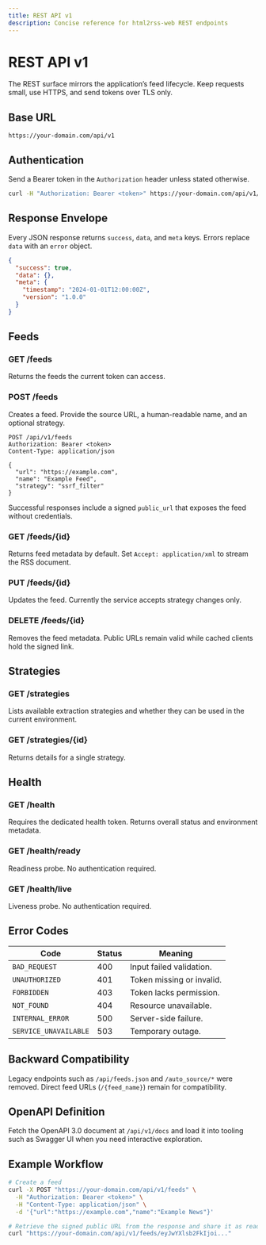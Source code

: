 ```yaml
---
title: REST API v1
description: Concise reference for html2rss-web REST endpoints
---
```


# REST API v1

The REST surface mirrors the application’s feed lifecycle. Keep requests small, use HTTPS, and send tokens over TLS only.

## Base URL

```
https://your-domain.com/api/v1
```

## Authentication

Send a Bearer token in the `Authorization` header unless stated otherwise.

```bash
curl -H "Authorization: Bearer <token>" https://your-domain.com/api/v1/feeds
```

## Response Envelope

Every JSON response returns `success`, `data`, and `meta` keys. Errors replace `data` with an `error` object.

```json
{
  "success": true,
  "data": {},
  "meta": {
    "timestamp": "2024-01-01T12:00:00Z",
    "version": "1.0.0"
  }
}
```

## Feeds

### GET /feeds

Returns the feeds the current token can access.

### POST /feeds

Creates a feed. Provide the source URL, a human-readable name, and an optional strategy.

```http
POST /api/v1/feeds
Authorization: Bearer <token>
Content-Type: application/json

{
  "url": "https://example.com",
  "name": "Example Feed",
  "strategy": "ssrf_filter"
}
```

Successful responses include a signed `public_url` that exposes the feed without credentials.

### GET /feeds/{id}

Returns feed metadata by default. Set `Accept: application/xml` to stream the RSS document.

### PUT /feeds/{id}

Updates the feed. Currently the service accepts strategy changes only.

### DELETE /feeds/{id}

Removes the feed metadata. Public URLs remain valid while cached clients hold the signed link.

## Strategies

### GET /strategies

Lists available extraction strategies and whether they can be used in the current environment.

### GET /strategies/{id}

Returns details for a single strategy.

## Health

### GET /health

Requires the dedicated health token. Returns overall status and environment metadata.

### GET /health/ready

Readiness probe. No authentication required.

### GET /health/live

Liveness probe. No authentication required.

## Error Codes

| Code                  | Status | Meaning                   |
| --------------------- | ------ | ------------------------- |
| `BAD_REQUEST`         | 400    | Input failed validation.  |
| `UNAUTHORIZED`        | 401    | Token missing or invalid. |
| `FORBIDDEN`           | 403    | Token lacks permission.   |
| `NOT_FOUND`           | 404    | Resource unavailable.     |
| `INTERNAL_ERROR`      | 500    | Server-side failure.      |
| `SERVICE_UNAVAILABLE` | 503    | Temporary outage.         |

## Backward Compatibility

Legacy endpoints such as `/api/feeds.json` and `/auto_source/*` were removed. Direct feed URLs (`/{feed_name}`) remain for compatibility.

## OpenAPI Definition

Fetch the OpenAPI 3.0 document at `/api/v1/docs` and load it into tooling such as Swagger UI when you need interactive exploration.

## Example Workflow

```bash
# Create a feed
curl -X POST "https://your-domain.com/api/v1/feeds" \
  -H "Authorization: Bearer <token>" \
  -H "Content-Type: application/json" \
  -d '{"url":"https://example.com","name":"Example News"}'

# Retrieve the signed public URL from the response and share it as read-only access
curl "https://your-domain.com/api/v1/feeds/eyJwYXlsb2FkIjoi..."
```
